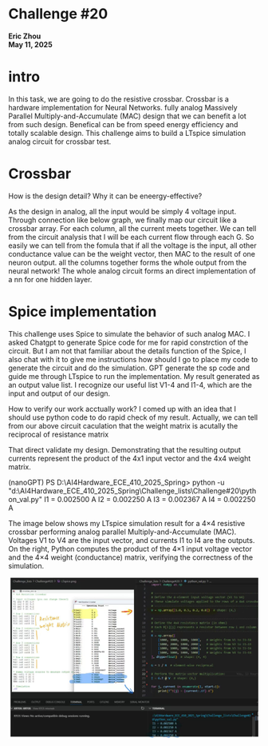 # Challenge #20
**Eric Zhou**  
**May 11, 2025**

# intro
In this task, we are going to do the resistive crossbar. Crossbar is a hardware implementation for Neural Networks. fully analog Massively Parallel Multiply-and-Accumulate (MAC) design that we can benefit a lot from such design. Benefical can be from speed energy efficiency and totally scalable design. This challenge aims to build a LTspice simulation analog circuit for crossbar test.


# Crossbar
How is the design detail? Why it can be eneergy-effective? 

As the design in analog, all the input would be simply 4 voltage input. Through connection like below graph, we finally map our circuit like a crossbar array. For each column, all the current meets together. We can tell from the circuit analysis that I will be each current flow through each G. So easily we can tell from the fomula that if all the voltage is the input, all other conductance value can be the weight vector, then MAC to the result of one neuron output. all the columns together forms the whole output from the neural network! The whole analog circuit forms an direct implementation of a nn for one hidden layer.

# Spice implementation

This challenge uses Spice to simulate the behavior of such analog MAC. I asked Chatgpt to generate Spice code for me for rapid constrction of the circuit. But I am not that familiar about the details function of the Spice, I also chat with it to give me instructions how should I go to place my code to generate the circuit and do the simulation. GPT generate the sp code and guide me through LTspice to run the implementation. My result generated as an output value list. I recognize our useful list V1-4 and I1-4, which are the input and output of our design. 

How to verify our work acctually work? I comed up with an idea that I should use python code to do rapid check of my result. Actually, we can tell from our above circuit caculation that the weight matrix is acutally the reciprocal of resistance matrix

That direct validate my design. Demonstrating that the resulting output currents represent the product of the 4x1 input vector and 
the 4x4 weight matrix. 
 
(nanoGPT) PS D:\AI4Hardware_ECE_410_2025_Spring> python -u "d:\AI4Hardware_ECE_410_2025_Spring\Challenge_lists\Challenge#20\python_val.py"
I1 = 0.002500 A
I2 = 0.002250 A
I3 = 0.002367 A
I4 = 0.002250 A


The image below shows my LTspice simulation result for a 4×4 resistive crossbar performing analog parallel Multiply-and-Accumulate (MAC). Voltages V1 to V4 are the input vector, and currents I1 to I4 are the outputs. On the right, Python computes the product of the 4×1 input voltage vector and the 4×4 weight (conductance) matrix, verifying the correctness of the simulation.

![LTspice and Python verification results](result_pic.png)

